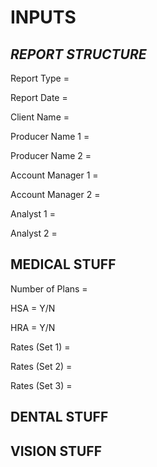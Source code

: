 # **INPUTS**

## *REPORT STRUCTURE*

Report Type =

Report Date =

Client Name =

Producer Name 1 =

Producer Name 2 =

Account Manager 1 =

Account Manager 2 =

Analyst 1 =

Analyst 2 =

## MEDICAL STUFF

Number of Plans =

HSA = Y/N

HRA = Y/N

Rates (Set 1) =

Rates (Set 2) =

Rates (Set 3) =

## DENTAL STUFF

## VISION STUFF
